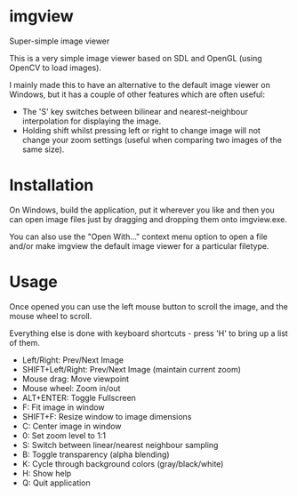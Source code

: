 # imgview
Super-simple image viewer

This is a very simple image viewer based on SDL and OpenGL (using OpenCV to load images).

I mainly made this to have an alternative to the default image viewer on Windows, but it has a couple of other features which are often useful:
* The 'S' key switches between bilinear and nearest-neighbour interpolation for displaying the image.
* Holding shift whilst pressing left or right to change image will not change your zoom settings (useful when comparing two images of the same size).

# Installation

On Windows, build the application, put it wherever you like and then you can open image files just by dragging and dropping them onto imgview.exe.

You can also use the "Open With..." context menu option to open a file and/or make imgview the default image viewer for a particular filetype.

# Usage

Once opened you can use the left mouse button to scroll the image, and the mouse wheel to scroll.

Everything else is done with keyboard shortcuts - press 'H' to bring up a list of them.

* Left/Right: Prev/Next Image
* SHIFT+Left/Right: Prev/Next Image (maintain current zoom)
* Mouse drag: Move viewpoint
* Mouse wheel: Zoom in/out
* ALT+ENTER: Toggle Fullscreen
* F: Fit image in window
* SHIFT+F: Resize window to image dimensions
* C: Center image in window
* 0: Set zoom level to 1:1
* S: Switch between linear/nearest neighbour sampling
* B: Toggle transparency (alpha blending)
* K: Cycle through background colors (gray/black/white)
* H: Show help
* Q: Quit application
